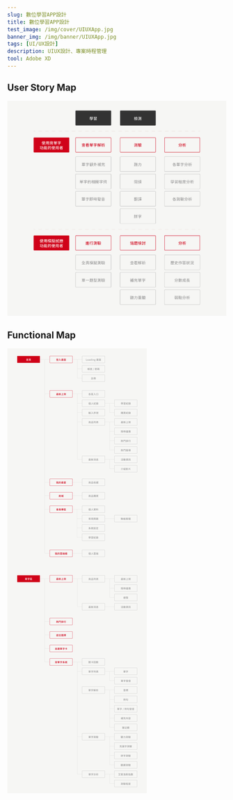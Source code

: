 ```yaml
---
slug: 數位學習APP設計
title: 數位學習APP設計
test_image: /img/cover/UIUXApp.jpg
banner_img: /img/banner/UIUXApp.jpg
tags: [UI/UX設計]
description: UIUX設計、專案時程管理
tool: Adobe XD
---
```


## User Story Map

![UIUX pic](./YoutorApp-03.jpg)

## Functional Map

![UIUX pic](./YoutorApp-08.jpg)

